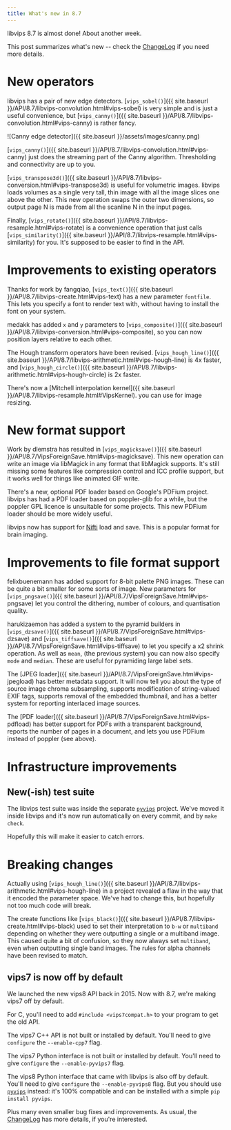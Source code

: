 ```yaml
---
title: What's new in 8.7
---
```


libvips 8.7 is almost done! About another week.

This post summarizes what's new -- check the
[ChangeLog](https://github.com/jcupitt/libvips/blob/master/ChangeLog)
if you need more details.

# New operators

libvips has a pair of new edge detectors. [`vips_sobel()`]({{ site.baseurl
}}/API/8.7/libvips-convolution.html#vips-sobel) is very simple and
is just a useful convenience, but [`vips_canny()`]({{ site.baseurl
}}/API/8.7/libvips-convolution.html#vips-canny) is rather fancy.

![Canny edge detector]({{ site.baseurl }}/assets/images/canny.png)

[`vips_canny()`]({{ site.baseurl
}}/API/8.7/libvips-convolution.html#vips-canny) just does the streaming
part of the Canny algorithm. Thresholding and connectivity are up to you.

[`vips_transpose3d()`]({{ site.baseurl
}}/API/8.7/libvips-conversion.html#vips-transpose3d) is useful for volumetric
images. libvips loads volumes as a single very tall, thin image with all
the image slices one above the other.  This new operation swaps the outer
two dimensions, so output page N is made from all the scanline N in the
input pages.

Finally, [`vips_rotate()`]({{ site.baseurl
}}/API/8.7/libvips-resample.html#vips-rotate)  is a convenience
operation that just calls [`vips_similarity()`]({{ site.baseurl
}}/API/8.7/libvips-resample.html#vips-similarity) for you. It's supposed
to be easier to find in the API.

# Improvements to existing operators

Thanks for work by fangqiao, [`vips_text()`]({{ site.baseurl
}}/API/8.7/libvips-create.html#vips-text) has a new parameter `fontfile`. This
lets you specify a font to render text with, without having to install the
font on your system.

medakk has added `x` and `y` parameters to [`vips_composite()`]({{
site.baseurl }}/API/8.7/libvips-conversion.html#vips-composite), so you
can now position layers relative to each other.

The Hough transform operators have been revised. [`vips_hough_line()`]({{
site.baseurl }}/API/8.7/libvips-arithmetic.html#vips-hough-line)
is 4x faster, and [`vips_hough_circle()`]({{ site.baseurl
}}/API/8.7/libvips-arithmetic.html#vips-hough-circle) is 2x faster.

There's now a [Mitchell interpolation kernel]({{ site.baseurl
}}/API/8.7/libvips-resample.html#VipsKernel). you can use for image resizing.

# New format support

Work by dlemstra has resulted in [`vips_magicksave()`]({{ site.baseurl
}}/API/8.7/VipsForeignSave.html#vips-magicksave). This new operation can
write an image via libMagick in any format that libMagick supports. It's
still missing some features like compression control and ICC profile support,
but it works well for things like animated GIF write.

There's a new, optional PDF loader based on Google's PDFium project. libvips has
had a PDF loader based on poppler-glib for a while, but the poppler GPL
licence is unsuitable for some projects. This new PDFium loader should be more
widely useful.

libvips now has support for [Nifti](https://nifti.nimh.nih.gov/nifti-1/) load 
and save. This is a popular format for brain imaging.

# Improvements to file format support

felixbuenemann has added support for 8-bit palette PNG
images. These can be quite a bit smaller for some sorts of
image. New parameters for [`vips_pngsave()`]({{ site.baseurl
}}/API/8.7/VipsForeignSave.html#vips-pngsave) let you control the dithering,
number of colours, and quantisation quality.

harukizaemon has added a system to the pyramid
builders in [`vips_dzsave()`]({{ site.baseurl
}}/API/8.7/VipsForeignSave.html#vips-dzsave) and [`vips_tiffsave()`]({{
site.baseurl }}/API/8.7/VipsForeignSave.html#vips-tiffsave) to let you
specify a x2 shrink operation. As well as `mean`, (the previous system) you
can now also specify `mode` and `median`.  These are useful for pyramiding
large label sets.

The [JPEG loader]({{ site.baseurl
}}/API/8.7/VipsForeignSave.html#vips-jpegload) has better metadata support. It
will now tell you about the type of source image chroma subsampling, supports
modification of string-valued EXIF tags, supports removal of the embedded
thumbnail, and has a better system for reporting interlaced image sources.

The [PDF loader]({{ site.baseurl }}/API/8.7/VipsForeignSave.html#vips-pdfload)
has better support for PDFs with a transparent background, reports the
number of pages in a document, and lets you use PDFium instead of poppler
(see above).

# Infrastructure improvements

## New(-ish) test suite

The libvips test suite was inside the separate
[`pyvips`](https://pypi.org/project/pyvips) project. We've moved it inside
libvips and it's now run automatically on every commit, and by `make check`.

Hopefully this will make it easier to catch errors.

# Breaking changes

Actually using [`vips_hough_line()`]({{ site.baseurl
}}/API/8.7/libvips-arithmetic.html#vips-hough-line) in a project revealed
a flaw in the way that it encoded the parameter space. We've had to change
this, but hopefully not too much code will break.

The create functions like [`vips_black()`]({{ site.baseurl
}}/API/8.7/libvips-create.html#vips-black) used to set their interpretation
to `b-w` or `multiband` depending on whether they were outputting a single
or a multiband image. This caused quite a bit of confusion, so they now
always set `multiband`, even when outputting single band images.  The rules
for alpha channels have been revised to match.

## vips7 is now off by default

We launched the new vips8 API back in 2015. Now with 8.7, we're making
vips7 off by default.

For C, you'll need to add `#include <vips7compat.h>` to your program to
get the old API.

The vips7 C++ API is not built or installed by default. You'll need to give 
`configure` the `--enable-cpp7` flag.

The vips7 Python interface is not built or installed by default. You'll
need to give `configure` the `--enable-pyvips7` flag.

The vips8 Python interface that came with libvips is also off by
default. You'll need to give `configure` the `--enable-pyvips8` flag. But
you should use [`pyvips`](https://pypi.org/project/pyvips) instead: it's 100%
compatible and can be installed with a simple `pip install pyvips`.

Plus many even smaller bug fixes and improvements. As usual, the 
[ChangeLog](https://github.com/jcupitt/libvips/blob/master/ChangeLog)
has more details, if you're interested.
